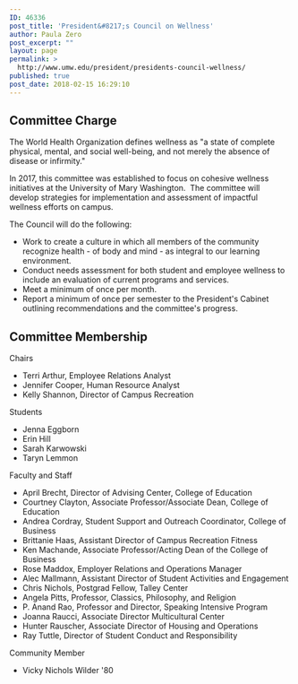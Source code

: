 ```yaml
---
ID: 46336
post_title: 'President&#8217;s Council on Wellness'
author: Paula Zero
post_excerpt: ""
layout: page
permalink: >
  http://www.umw.edu/president/presidents-council-wellness/
published: true
post_date: 2018-02-15 16:29:10
---
```

<h2>Committee Charge</h2>
The World Health Organization defines wellness as "a state of complete physical, mental, and social well-being, and not merely the absence of disease or infirmity."

In 2017, this committee was established to focus on cohesive wellness initiatives at the University of Mary Washington.  The committee will develop strategies for implementation and assessment of impactful wellness efforts on campus.

The Council will do the following:
<ul>
 	<li>Work to create a culture in which all members of the community recognize health - of body and mind - as integral to our learning environment.</li>
 	<li>Conduct needs assessment for both student and employee wellness to include an evaluation of current programs and services.</li>
 	<li>Meet a minimum of once per month.</li>
 	<li>Report a minimum of once per semester to the President's Cabinet outlining recommendations and the committee's progress.</li>
</ul>
<h2>Committee Membership</h2>
Chairs
<ul>
 	<li>Terri Arthur, Employee Relations Analyst</li>
 	<li>Jennifer Cooper, Human Resource Analyst</li>
 	<li>Kelly Shannon, Director of Campus Recreation</li>
</ul>
Students
<ul>
 	<li>Jenna Eggborn</li>
 	<li>Erin Hill</li>
 	<li>Sarah Karwowski</li>
 	<li>Taryn Lemmon</li>
</ul>
Faculty and Staff
<ul>
 	<li>April Brecht, Director of Advising Center, College of Education</li>
 	<li>Courtney Clayton, Associate Professor/Associate Dean, College of Education</li>
 	<li>Andrea Cordray, Student Support and Outreach Coordinator, College of Business</li>
 	<li>Brittanie Haas, Assistant Director of Campus Recreation Fitness</li>
 	<li>Ken Machande, Associate Professor/Acting Dean of the College of Business</li>
 	<li>Rose Maddox, Employer Relations and Operations Manager</li>
 	<li>Alec Mallmann, Assistant Director of Student Activities and Engagement</li>
 	<li>Chris Nichols, Postgrad Fellow, Talley Center</li>
 	<li>Angela Pitts, Professor, Classics, Philosophy, and Religion</li>
 	<li>P. Anand Rao, Professor and Director, Speaking Intensive Program</li>
 	<li>Joanna Raucci, Associate Director Multicultural Center</li>
 	<li>Hunter Rauscher, Associate Director of Housing and Operations</li>
 	<li>Ray Tuttle, Director of Student Conduct and Responsibility</li>
</ul>
Community Member
<ul>
 	<li>Vicky Nichols Wilder '80</li>
</ul>